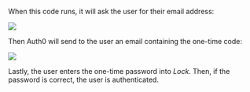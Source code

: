 When this code runs, it will ask the user for their email address:

![](/media/articles/connections/passwordless/passwordless-email-request-${platform}.png)

Then Auth0 will send to the user an email containing the one-time code:

![](/media/articles/connections/passwordless/passwordless-email-receive-code-${platform}.png)

Lastly, the user enters the one-time password into <dfn data-key="lock">Lock</dfn>. Then, if the password is correct, the user is authenticated.
